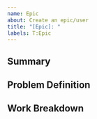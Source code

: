 ```yaml
---
name: Epic
about: Create an epic/user
title: "[Epic]: "
labels: T:Epic
---
```


<!-- < < < < < < < < < < < < < < < < < < < < < < < < < < < < < < < < < ☺ 
v                            ✰  Thanks for opening an issue! ✰    
v    Before smashing the submit button please review the template.
v    Word of caution: poorly thought-out proposals may be rejected 
v                     without deliberation 
☺ > > > > > > > > > > > > > > > > > > > > > > > > > > > > > > > > >  -->

## Summary

<!-- Short, concise description of the proposed feature/changes to the repository
What are the user needs?
How could this solution fix the user facing problem?  -->

## Problem Definition

<!-- Why do we need this feature? 
What problems may be addressed by introducing this feature?
What benefits does the SDK stand to gain by including this feature?
Are there any disadvantages of including this feature? -->

## Work Breakdown

<!-- Break the work into many bullet points that will later be turned into issues that can be assigned to developers to work on 
This work may been to be broken up into phases of work in order to better organize when and how things get done. -->
